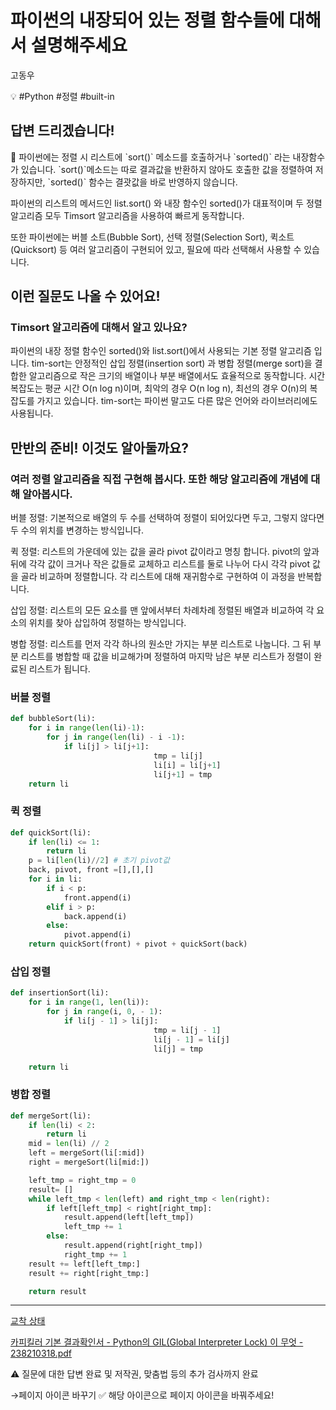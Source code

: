 # 파이썬의 내장되어 있는 정렬 함수들에 대해서 설명해주세요

고동우

💡 #Python #정렬 #built-in 

## **답변 드리겠습니다!**

<aside>
📌 파이썬에는 정렬 시 리스트에 `sort()` 메소드를 호출하거나 `sorted()` 라는 내장함수가 있습니다. `sort()`메소드는 따로 결과값을 반환하지 않아도 호출한 값을 정렬하여 저장하지만, `sorted()` 함수는 결괏값을 바로 반영하지 않습니다.

</aside>

파이썬의 리스트의 메서드인 list.sort() 와 내장 함수인 sorted()가 대표적이며 두 정렬 알고리즘 모두 Timsort 알고리즘을 사용하여 빠르게 동작합니다.

또한 파이썬에는 버블 소트(Bubble Sort), 선택 정렬(Selection Sort), 퀵소트(Quicksort) 등 여러 알고리즘이 구현되어 있고, 필요에 따라 선택해서 사용할 수 있습니다.

## **이런 질문도 나올 수 있어요!**

### **Timsort 알고리즘에 대해서 알고 있나요?**

파이썬의 내장 정렬 함수인 sorted()와 list.sort()에서 사용되는 기본 정렬 알고리즘 입니다.
tim-sort는 안정적인 삽입 정렬(insertion sort) 과 병합 정렬(merge sort)을 결합한 알고리즘으로 작은 크기의 배열이나 부분 배열에서도 효율적으로 동작합니다.
시간 복잡도는 평균 시간 O(n log n)이며, 최악의 경우 O(n log n), 최선의 경우 O(n)의 복잡도를 가지고 있습니다.
tim-sort는 파이썬 말고도 다른 많은 언어와 라이브러리에도 사용됩니다.

## **만반의 준비! 이것도 알아둘까요?**

### **여러 정렬 알고리즘을 직접 구현해 봅시다. 또한 해당 알고리즘에 개념에 대해 알아봅시다.**

버블 정렬: 기본적으로 배열의 두 수를 선택하여 정렬이 되어있다면 두고, 그렇지 않다면 두 수의 위치를 변경하는 방식입니다.

퀵 정렬: 리스트의 가운데에 있는 값을 골라 pivot 값이라고 명칭 합니다. pivot의 앞과 뒤에 각각 값이 크거나 작은 값들로 교체하고 리스트를 둘로 나누어 다시 각각 pivot 값을 골라 비교하며 정렬합니다. 각 리스트에 대해 재귀함수로 구현하여 이 과정을 반복합니다.

삽입 정렬: 리스트의 모든 요소를 맨 앞에서부터 차례차례 정렬된 배열과 비교하여 각 요소의 위치를 찾아 삽입하여 정렬하는 방식입니다.

병합 정렬: 리스트를 먼저 각각 하나의 원소만 가지는 부분 리스트로 나눕니다. 그 뒤 부분 리스트를 병합할 때 값을 비교해가며 정렬하여 마지막 남은 부분 리스트가 정렬이 완료된 리스트가 됩니다.

### 버블 정렬

```python
def bubbleSort(li):
    for i in range(len(li)-1):
        for j in range(len(li) - i -1):
            if li[j] > li[j+1]: 
								tmp = li[j]
								li[i] = li[j+1]
								li[j+1] = tmp
    return li
```

### 퀵 정렬

```python
def quickSort(li):
    if len(li) <= 1:
        return li
    p = li[len(li)//2] # 초기 pivot값 
    back, pivot, front =[],[],[]
    for i in li:
        if i < p:
            front.append(i)
        elif i > p:
            back.append(i)
        else:
            pivot.append(i)
    return quickSort(front) + pivot + quickSort(back)
```

### 삽입 정렬

```python
def insertionSort(li):
    for i in range(1, len(li)):
        for j in range(i, 0, - 1):
            if li[j - 1] > li[j]:
								tmp = li[j - 1]
								li[j - 1] = li[j]
								li[j] = tmp

    return li
```

### 병합 정렬

```python
def mergeSort(li):
    if len(li) < 2:
        return li
    mid = len(li) // 2
    left = mergeSort(li[:mid])
    right = mergeSort(li[mid:])

    left_tmp = right_tmp = 0
    result= []
    while left_tmp < len(left) and right_tmp < len(right):
        if left[left_tmp] < right[right_tmp]:
            result.append(left[left_tmp])
            left_tmp += 1
        else:
            result.append(right[right_tmp])
            right_tmp += 1
    result += left[left_tmp:]
    result += right[right_tmp:]

    return result
```

---

[교착 상태](https://ko.wikipedia.org/wiki/교착_상태)

[카피킬러 기본 결과확인서 - Python의 GIL(Global Interpreter Lock) 이 무엇 - 238210318.pdf](%25EC%25B9%25B4%25ED%2594%25BC%25ED%2582%25AC%25EB%259F%25AC_%25EA%25B8%25B0%25EB%25B3%25B8_%25EA%25B2%25B0%25EA%25B3%25BC%25ED%2599%2595%25EC%259D%25B8%25EC%2584%259C_-_Python%25EC%259D%2598_GIL(Global_Interpreter_Lock)_%25EC%259D%25B4_%25EB%25AC%25B4%25EC%2597%2587_-_238210318.pdf)

⚠️ 질문에 대한 답변 완료 및 저작권, 맞춤법 등의 추가 검사까지 완료

→페이지 아이콘 바꾸기 ✅ 해당 아이콘으로 페이지 아이콘을 바꿔주세요!